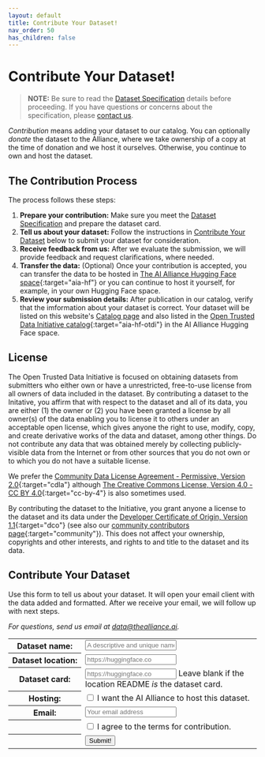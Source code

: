 ```yaml
---
layout: default
title: Contribute Your Dataset!
nav_order: 50
has_children: false
---
```


# Contribute Your Dataset! 

> **NOTE:**
> Be sure to read the [Dataset Specification]({{site.baseurl}}/dataset-requirements) details before proceeding. If you have questions or concerns about the specification, please [contact us]({{site.baseurl}}/about/#contact-us).

_Contribution_ means adding your dataset to our catalog. You can optionally _donate_ the dataset to the Alliance, where we take ownership of a copy at the time of donation and we host it ourselves. Otherwise, you continue to own and host the dataset.

## The Contribution Process

The process follows these steps:

1. **Prepare your contribution:** Make sure you meet the [Dataset Specification]({{site.baseurl}}/dataset-requirements) and prepare the dataset card.
2. **Tell us about your dataset:** Follow the instructions in [Contribute Your Dataset](#contribute-your-dataset) below to submit your dataset for consideration.
3. **Receive feedback from us:** After we evaluate the submission, we will provide feedback and request clarifications, where needed.
4. **Transfer the data:** (Optional) Once your contribution is accepted, you can transfer the data to be hosted in [The AI Alliance Hugging Face space](https://huggingface.co/aialliance){:target="aia-hf"} or you can continue to host it yourself, for example, in your own Hugging Face space.
5. **Review your submission details:** After publication in our catalog, verify that the imformation about your dataset is correct. Your dataset will be listed on this website's [Catalog page]({{site.baseurl}}/catalog) and also listed in the [Open Trusted Data Initiative catalog](https://huggingface.co/collections/aialliance/open-trusted-data-catalog-66d21b3cb66342762fb6108e){:target="aia-hf-otdi"} in the AI Alliance Hugging Face space.

## License

The Open Trusted Data Initiative is focused on obtaining datasets from submitters who either own or have a unrestricted, free-to-use license from all owners of data included in the dataset. By contributing a dataset to the Initative, you affirm that with respect to the dataset and all of its data, you are either (1) the owner or (2) you have been granted a license by all owner(s) of the data enabling you to license it to others under an acceptable open license, which gives anyone the right to use, modify, copy, and create derivative works of the data and dataset, among other things. Do not contribute any data that was obtained merely by collecting publicly-visible data from the Internet or from other sources that you do not own or to which you do not have a suitable license.

We prefer the [Community Data License Agreement - Permissive, Version 2.0](https://cdla.dev/permissive-2-0/){:target="cdla"} although [The Creative Commons License, Version 4.0 - CC BY 4.0](https://chooser-beta.creativecommons.org/){:target="cc-by-4"} is also sometimes used.

By contributing the dataset to the Initiative, you grant anyone a license to the dataset and its data under the [Developer Certificate of Origin, Version 1.1](https://developercertificate.org/){:target="dco"} (see also our [community contributors page](https://github.com/The-AI-Alliance/community/blob/main/CONTRIBUTING.md){:target="community"}).  This does not affect your ownership, copyrights and other interests, and rights to and title to the dataset and its data.

## Contribute Your Dataset


Use this form to tell us about your dataset. It will open your email client with the data added and formatted. After we receive your email, we will follow up with next steps.

<div class="callout-box centered bold">
  <em>For questions, send us email at <a href="mailto:data@thealliance.ai?subject=I%20have%20questions%20about%20contributing%20an%20OTDI%20dataset">data@thealliance.ai</a>.</em>
</div>
<form id="datasets-form">
    <!-- <div class="form-dataset disabled" inert> -->
    <div class="form-dataset"> 
        <table class="form-dataset-table">
            <tr>
                <th class="form-dataset-table-label">
                  <label for="dataset-name">Dataset&nbsp;name:</label>
                </th>
                <td class="form-dataset-table-value">
                  <input type="text" id="dataset-name" name="dataset-name" class="form-dataset-table-input" placeholder="A descriptive and unique name" required />   
                </td>
            </tr>
            <tr>
                <th class="form-dataset-table-label">
                  <label for="dataset-location">Dataset&nbsp;location:</label>
                </th>
                <td class="form-dataset-table-value">
                  <input type="url" id="dataset-url" name="dataset-url" class="form-dataset-table-input" placeholder="https://huggingface.co" pattern="https://.*" required />
                </td>
            </tr>
            <tr>
                <th class="form-dataset-table-label">
                  <label for="dataset">Dataset&nbsp;card:</label>
                </th>
                <td class="form-dataset-table-value">
                  <input type="url" id="dataset-card" name="dataset-url" class="form-dataset-table-input" placeholder="https://huggingface.co" pattern="https://.*" /> Leave blank if the location README <em>is</em> the dataset card.
                </td>
            </tr>
            <tr>
                <th class="form-dataset-table-label">
                  <label for="dataset-hosting">Hosting:</label>
                </th>
                <td class="form-dataset-table-value">
                  <input type="checkbox" id="dataset-alliance-hosting" name="dataset-alliance-hosting" unchecked /> I want the AI Alliance to host this dataset.
                </td>
            </tr>
            <!--
            <tr>
                <th class="form-dataset-table-label">
                  <label for="modality">Modalities:</label>
                </th>
                <td class="form-dataset-table-value">
                    <div>
                      <input type="checkbox" id="dataset-modality-text" name="dataset-modality-text" class="form-dataset-table-checkbox" checked />
                      <label for="text">Text</label>
                    </div>
                    <div>
                      <input type="checkbox" id="dataset-modality-text" name="dataset-modality-text" class="form-dataset-table-checkbox" />
                      <label for="images">Images</label>
                    </div>
                    <div>
                      <input type="checkbox" id="dataset-modality-text" name="dataset-modality-text" class="form-dataset-table-checkbox" />
                      <label for="audio">Audio</label>
                    </div>
                    <div>
                      <input type="checkbox" id="dataset-modality-text" name="dataset-modality-text" class="form-dataset-table-checkbox" />
                      <label for="video">Video (including audio)</label>
                    </div>
                    <div>
                      <input type="checkbox" id="dataset-modality-text" name="dataset-modality-text" class="form-dataset-table-checkbox" />
                      <label for="video">Other (e.g., science data)</label>
                    </div>
                </td>
            </tr>
            <tr>
                <th class="form-dataset-table-label">
                    <label for="domain">Domain:</label>
                </th>
                <td class="form-dataset-table-value">
                  <select id="dataset-domain" name="dataset-domain" class="form-dataset-table-input">
                    <optgroup label="General Purpose">
                      <option default>Not domain specific</option>
                    </optgroup>
                    <optgroup label="Science & Industrial">
                      <option>Climate</option>
                      <option>Marine</option>
                      <option>Materials</option>
                      <option>Semiconductors</option>
                      <option>Time Series</option>
                      <option>Other Industrial</option>
                    </optgroup>
                    <optgroup label="Other">
                      <option>Finance</option>
                      <option>Healthcare</option>
                      <option>Legal</option>
                      <option>Social Science</option>
                    </optgroup>
                  </select>
                  Or another domain? 
                  <input type="text" id="dataset-other-domain" name="dataset-other-domain" class="form-dataset-table-input-shorter" placeholder="Your domain suggestion" required />
                </td>
            </tr>
            -->
            <tr>
                <th class="form-dataset-table-label">
                  <label for="email">Email:</label>
                </th>
                <td class="form-dataset-table-value">
                  <input type="email" id="email" name="email" class="form-dataset-table-input" placeholder="Your email address" required />   
                </td>
            </tr>
            <tr>
                <th class="form-dataset-table-label">
                &nbsp;
                </th>
                <td class="form-dataset-table-value">
                  <input type="checkbox" id="agree-to-terms" name="agree-to-terms" required /> I agree to the terms for contribution.
                </td>
            </tr>
            <tr>
                <th class="form-dataset-table-label">
                &nbsp;
                </th>
                <td class="form-dataset-table-value">
                  <input type="submit" value="Submit!" />
                </td>
            </tr>
        </table>
    </div>
</form>
<script>
  <!-- Necessary to have the file browser limit all the allowed sections to what "accept=''" specifies: -->
  var test = document.querySelector('input');

  const form = document.getElementById('datasets-form');
        form.addEventListener('submit', async (e) => {
            e.preventDefault();
            const body1 = `body=dataset-name: ${document.getElementById('dataset-name').value}
dataset-url: ${document.getElementById('dataset-url').value}
dataset-card: ${document.getElementById('dataset-card').value}
dataset-alliance-hosting: ${document.getElementById('dataset-alliance-hosting').value}
email: ${document.getElementById('email').value}
agree-to-terms: ${document.getElementById('agree-to-terms').value}
            `;
            const body = body1.replace(/ /g, '%20').replace(/:/g, '%3A%20').replace(/\n/g, '%0D%0A');
            const mailto = `mailto:data@thealliance.ai?subject=I%20want%20to%20contribute%20an%20OTDI%20dataset&${body}`
            try {
                window.open(mailto, '_contribute_email').focus();
            } catch (error) {
                console.error('Error formatting or submitting an email:', error);
            }
        });
</script>
